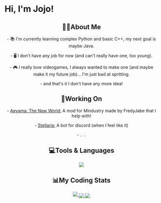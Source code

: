 # Hi, I'm Jojo!


<h2 align="center">👋🏻About Me</h2>

<p align ="center">- 📚 I'm currently learning complex Python and basic C++, my next goal is maybe Java. </p>

<p align ="center">- 🖥️ I don't have any job for now (and can't really have one, too young). </p>

<p align ="center">- 🎮 I really love videogames, I always wanted to make one (and maybe make it my future job)... I'm just bad at spritting. </p>

<p align ="center">- and that's it I don't have any more idea! </p>

<h2 align="center">📝Working On</h2>

<p align="center">- <a href="https://github.com/FredyJabe/aeyama">Aeyama: The New World:</a> A mod for Mindustry made by FredyJabe that I help with!</p>
<p align="center">- <a href="https://github.com/JojoFR1/StellariaBot">Stellaria:</a> A bot for discord (when I feel like it)</p>
<p align="center"> - . . . </p>

<h2 align="center">💻Tools & Languages</h2>
<div align ="center">
  <a href="https://skillicons.dev">
    <img align ="center" src="https://skillicons.dev/icons?i=vscode,github,git,discord,bots,python,cpp"/>
  </a>
</div>

<h2 align="center">📊My Coding Stats</h2>

<div align ="center">
  <a href="https://github.com/JojoFR1/">
    <img src="https://github-readme-stats.vercel.app/api?username=jojofr1&show_icons=true&include_all_commits=true&theme=codeSTACKr" />
  </a>
  <a href="https://wakatime.com/@JojoFR1">
    <img align="center" src="https://github-readme-stats.vercel.app/api/wakatime?username=@jojofr1&theme=codeSTACKr" />
  </a>
  <a href="https://github.com/JojoFR1">
    <img align="center" src="https://github-readme-stats.vercel.app/api/top-langs/?username=jojofr1&theme=codeSTACKr" />
  </a>
</div>
